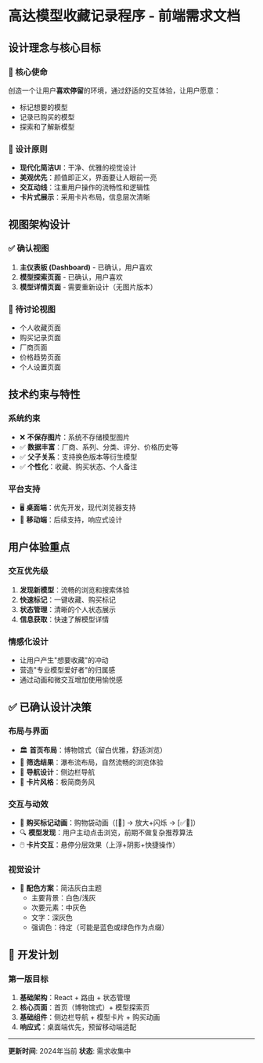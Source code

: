 # 高达模型收藏记录程序 - 前端需求文档

## 设计理念与核心目标

### 🎯 核心使命
创造一个让用户**喜欢停留**的环境，通过舒适的交互体验，让用户愿意：
- 标记想要的模型
- 记录已购买的模型  
- 探索和了解新模型

### 🎨 设计原则
- **现代化简洁UI**：干净、优雅的视觉设计
- **美观优先**：颜值即正义，界面要让人眼前一亮
- **交互动线**：注重用户操作的流畅性和逻辑性
- **卡片式展示**：采用卡片布局，信息层次清晰

## 视图架构设计

### ✅ 确认视图
1. **主仪表板 (Dashboard)** - 已确认，用户喜欢
2. **模型探索页面** - 已确认，用户喜欢  
3. **模型详情页面** - 需要重新设计（无图片版本）

### 🔄 待讨论视图
- 个人收藏页面
- 购买记录页面
- 厂商页面
- 价格趋势页面
- 个人设置页面

## 技术约束与特性

### 系统约束
- ❌ **不保存图片**：系统不存储模型图片
- ✅ **数据丰富**：厂商、系列、分类、评分、价格历史等
- ✅ **父子关系**：支持换色版本等衍生模型
- ✅ **个性化**：收藏、购买状态、个人备注

### 平台支持
- 🖥️ **桌面端**：优先开发，现代浏览器支持
- 📱 **移动端**：后续支持，响应式设计

## 用户体验重点

### 交互优先级
1. **发现新模型**：流畅的浏览和搜索体验
2. **快速标记**：一键收藏、购买标记
3. **状态管理**：清晰的个人状态展示
4. **信息获取**：快速了解模型详情

### 情感化设计
- 让用户产生"想要收藏"的冲动
- 营造"专业模型爱好者"的归属感
- 通过动画和微交互增加使用愉悦感

## ✅ 已确认设计决策

### 布局与界面
- 🏛️ **首页布局**：博物馆式（留白优雅，舒适浏览）
- 📱 **筛选结果**：瀑布流布局，自然流畅的浏览体验
- 🧭 **导航设计**：侧边栏导航
- 🎯 **卡片风格**：极简商务风

### 交互与动效
- 💫 **购买标记动画**：购物袋动画（[🛒] → 放大+闪烁 → [✅🛒]）
- 🔍 **模型发现**：用户主动点击浏览，前期不做复杂推荐算法
- 🖱️ **卡片交互**：悬停分层效果（上浮+阴影+快捷操作）

### 视觉设计
- 🎨 **配色方案**：简洁灰白主题
  - 主要背景：白色/浅灰
  - 次要元素：中灰色
  - 文字：深灰色
  - 强调色：待定（可能是蓝色或绿色作为点缀）

## 🚀 开发计划

### 第一版目标
1. **基础架构**：React + 路由 + 状态管理
2. **核心页面**：首页（博物馆式）+ 模型探索页
3. **基础组件**：侧边栏导航 + 模型卡片 + 购买动画
4. **响应式**：桌面端优先，预留移动端适配

---

**更新时间**: 2024年当前
**状态**: 需求收集中 